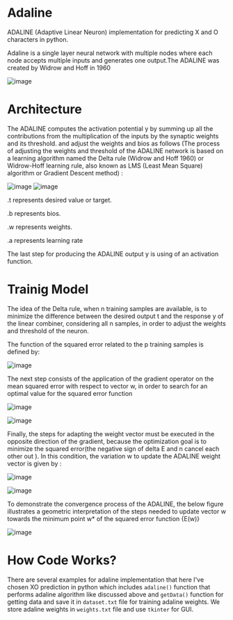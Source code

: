 # Adaline
ADALINE (Adaptive Linear Neuron) implementation for predicting X and O characters in python.

Adaline is a single layer neural network with multiple nodes where each node accepts multiple inputs and generates one output.The ADALINE was created by Widrow and Hoff in 1960

![image](https://user-images.githubusercontent.com/47561760/123557610-182c5180-d7a7-11eb-8916-aac5ff99d580.png)

# Architecture
The ADALINE computes the activation potential y by summing up all the contributions from the multiplication of the inputs by the synaptic weights and its threshold.
and adjust the weights and bios as follows (The process of adjusting the weights and threshold of the ADALINE network is based on a learning algorithm named the Delta
rule (Widrow and Hoff 1960) or Widrow-Hoff learning rule, also known as LMS (Least Mean Square) algorithm or Gradient Descent method) :  

![image](https://user-images.githubusercontent.com/47561760/123557906-c389d600-d7a8-11eb-9408-1f82ab7a079a.png)
![image](https://user-images.githubusercontent.com/47561760/123557915-d00e2e80-d7a8-11eb-9a28-a686c5957530.png)

.t represents desired value or target.

.b represents bios.

.w represents weights.

.a represents learning rate

The last step for producing the ADALINE output y is using of an activation function.

# Trainig Model

The idea of the Delta rule, when n training samples are available, is to minimize the difference between the desired output t and the response y
of the linear combiner, considering all n samples, in order to adjust the weights and threshold of the neuron.

The function of the squared error related to the p training samples is defined by:

![image](https://user-images.githubusercontent.com/47561760/123558342-ecab6600-d7aa-11eb-91da-c5e6c619d5f3.png)

The next step consists of the application of the gradient operator on the mean squared error with respect to vector w, in order to search for an optimal value for the squared error function

![image](https://user-images.githubusercontent.com/47561760/123558533-039e8800-d7ac-11eb-97e1-b26c5960266a.png)

![image](https://user-images.githubusercontent.com/47561760/123558512-e073d880-d7ab-11eb-89ea-197632fc89e4.png)

Finally, the steps for adapting the weight vector must be executed in the opposite direction of the gradient,
because the optimization goal is to minimize the squared error(the negative sign of delta E and n cancel each other out ).
In this condition, the variation w to update the ADALINE weight vector is given by :

![image](https://user-images.githubusercontent.com/47561760/123558581-48c2ba00-d7ac-11eb-859e-55453ac500bc.png)

![image](https://user-images.githubusercontent.com/47561760/123558607-71e34a80-d7ac-11eb-813e-b496aff97f2b.png)

To demonstrate the convergence process of the ADALINE, the below figure illustrates a geometric interpretation of the steps needed to update vector w
towards the minimum point w* of the squared error function {E(w)}

![image](https://user-images.githubusercontent.com/47561760/123558634-9b03db00-d7ac-11eb-8b20-118038e2b171.png)


# How Code Works? 
There are several examples for adaline implementation that here I've chosen XO prediction in python which includes ```adaline()``` function that performs adaline algorithm like discussed above and ```getData()``` function for getting data and save it in ```dataset.txt``` file for training adaline weights. We store adaline weights in ```weights.txt``` file and use ```tkinter``` for GUI.







